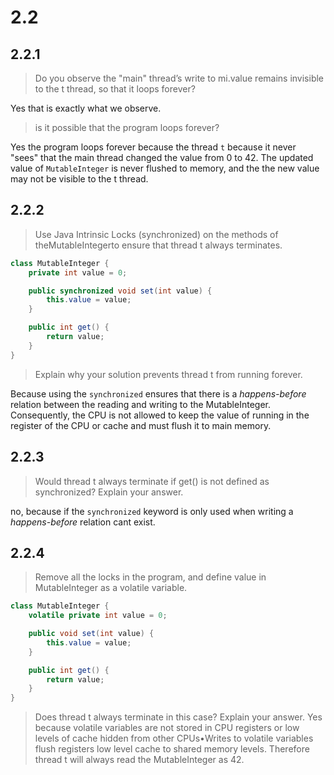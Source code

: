 

# 2.2

## 2.2.1

> Do you observe the "main" thread’s write to mi.value remains invisible to the t thread, so that it loops forever?

Yes that is exactly what we observe.

> is it possible that the program loops forever?

Yes the program loops forever because the thread `t` because it never "sees" that the main thread changed the value from 0 to 42. The updated value of `MutableInteger` is never flushed to memory, and the the new value may not be visible to the t thread. 

## 2.2.2

> Use  Java  Intrinsic  Locks  (synchronized)  on  the  methods  of  theMutableIntegerto  ensure  that thread t always terminates.

```java
class MutableInteger {
	private int value = 0;

	public synchronized void set(int value) {
		this.value = value;
	}

	public int get() {
		return value;
	}
}
```

> Explain why your solution prevents thread t from running forever.

Because using the `synchronized` ensures that there is a *happens-before* relation between the reading and writing to the MutableInteger. Consequently, the CPU is not allowed to keep the value of running in the register of the CPU or cache and must flush it to main memory.

## 2.2.3

> Would thread t always terminate if get() is not defined as synchronized? Explain your answer.

no, because if the `synchronized` keyword is only used when writing a *happens-before* relation cant exist. 

## 2.2.4
> Remove all the locks in the program, and define value in MutableInteger as a volatile variable.

```java
class MutableInteger {
	volatile private int value = 0;

	public void set(int value) {
		this.value = value;
	}

	public int get() {
		return value;
	}
}
```

> Does thread t always terminate in this case? Explain your answer.
Yes because volatile variables are not stored in CPU registers or low levels of cache hidden from other CPUs•Writes to volatile variables flush registers low level cache to shared memory levels. Therefore thread t will always read the MutableInteger as 42.






